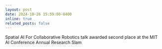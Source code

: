 ```yaml
---
layout: post
date: 2024-10-26 15:59:00-0400
inline: true
related_posts: false
---
```


Spatial AI For Collaborative Robotics talk awarded second place at the MIT AI Conference Annual Research Slam
